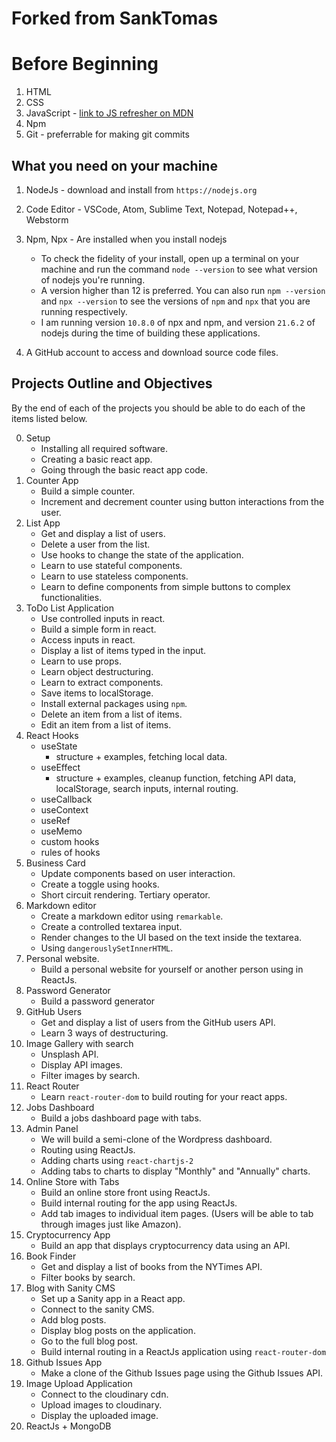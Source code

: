 # Forked from SankTomas

# Before Beginning

1. HTML
2. CSS
3. JavaScript - [link to JS refresher on MDN](https://developer.mozilla.org/en-US/docs/Web/JavaScript/Language_Overview)
4. Npm
5. Git - preferrable for making git commits

## What you need on your machine

1. NodeJs - download and install from `https://nodejs.org`
2. Code Editor - VSCode, Atom, Sublime Text, Notepad, Notepad++, Webstorm
3. Npm, Npx - Are installed when you install nodejs

   - To check the fidelity of your install, open up a terminal on your machine and run the command `node --version` to see what version of nodejs you're running.
   - A version higher than 12 is preferred. You can also run `npm --version` and `npx --version` to see the versions of `npm` and `npx` that you are running respectively.
   - I am running version `10.8.0` of npx and npm, and version `21.6.2` of nodejs during the time of building these applications.

4. A GitHub account to access and download source code files.

## Projects Outline and Objectives

By the end of each of the projects you should be able to do each of the items listed below.

0. Setup
   - Installing all required software.
   - Creating a basic react app.
   - Going through the basic react app code.
1. Counter App
   - Build a simple counter.
   - Increment and decrement counter using button interactions from the user.
2. List App
   - Get and display a list of users.
   - Delete a user from the list.
   - Use hooks to change the state of the application.
   - Learn to use stateful components.
   - Learn to use stateless components.
   - Learn to define components from simple buttons to complex functionalities.
3. ToDo List Application
   - Use controlled inputs in react.
   - Build a simple form in react.
   - Access inputs in react.
   - Display a list of items typed in the input.
   - Learn to use props.
   - Learn object destructuring.
   - Learn to extract components.
   - Save items to localStorage.
   - Install external packages using `npm`.
   - Delete an item from a list of items.
   - Edit an item from a list of items.
4. React Hooks
   - useState
     - structure + examples, fetching local data.
   - useEffect
     - structure + examples, cleanup function, fetching API data, localStorage, search inputs, internal routing.
   - useCallback
   - useContext
   - useRef
   - useMemo
   - custom hooks
   - rules of hooks
5. Business Card
   - Update components based on user interaction.
   - Create a toggle using hooks.
   - Short circuit rendering. Tertiary operator.
6. Markdown editor
   - Create a markdown editor using `remarkable`.
   - Create a controlled textarea input.
   - Render changes to the UI based on the text inside the textarea.
   - Using `dangerouslySetInnerHTML`.
7. Personal website.
   - Build a personal website for yourself or another person using in ReactJs.
8. Password Generator
   - Build a password generator
9. GitHub Users
   - Get and display a list of users from the GitHub users API.
   - Learn 3 ways of destructuring.
10. Image Gallery with search
    - Unsplash API.
    - Display API images.
    - Filter images by search.
11. React Router
    - Learn `react-router-dom` to build routing for your react apps.
12. Jobs Dashboard
    - Build a jobs dashboard page with tabs.
13. Admin Panel
    - We will build a semi-clone of the Wordpress dashboard.
    - Routing using ReactJs.
    - Adding charts using `react-chartjs-2`
    - Adding tabs to charts to display "Monthly" and "Annually" charts.
14. Online Store with Tabs
    - Build an online store front using ReactJs.
    - Build internal routing for the app using ReactJs.
    - Add tab images to individual item pages. (Users will be able to tab through images just like Amazon).
15. Cryptocurrency App
    - Build an app that displays cryptocurrency data using an API.
16. Book Finder
    - Get and display a list of books from the NYTimes API.
    - Filter books by search.
17. Blog with Sanity CMS
    - Set up a Sanity app in a React app.
    - Connect to the sanity CMS.
    - Add blog posts.
    - Display blog posts on the application.
    - Go to the full blog post.
    - Build internal routing in a ReactJs application using `react-router-dom`
18. Github Issues App
    - Make a clone of the Github Issues page using the Github Issues API.
19. Image Upload Application
    - Connect to the cloudinary cdn.
    - Upload images to cloudinary.
    - Display the uploaded image.
20. ReactJs + MongoDB
